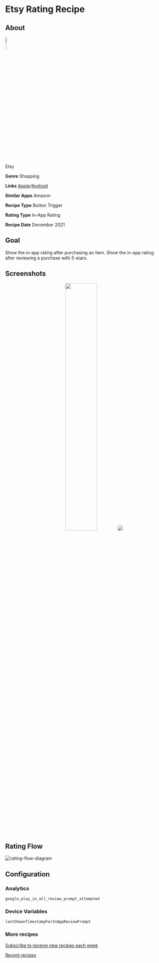 # Etsy Rating Recipe

## About

<img src='https://play-lh.googleusercontent.com/giKCCPigafUbKQ1AkXVxSjQ1PggetEI96ORNKxxhQdvGAFhto71kO4zf7gZ9oOdLIQe5=s180-rw' width='10%'>

Etsy

**Genre** Shopping

**Links** [Apple](https://apps.apple.com/us/app/etsy-custom-creative-goods/id477128284  )/[Android](https://play.google.com/store/apps/details?id=com.etsy.android)

**Similar Apps** Amazon

**Recipe Type** Button Trigger

**Rating Type** In-App Rating

**Recipe Date** December 2021

## Goal
Show the in-app rating after purchasing an item.
Show the in-app rating after reviewing a purchase with 5-stars.

## Screenshots
<p align="center">
<img src='https://user-images.githubusercontent.com/140911/146044041-734ff283-190f-4761-a3e9-124f8f89591e.jpg' width='45%'>
<img src='https://user-images.githubusercontent.com/140911/146044302-94c4b783-54d3-4559-8772-3402584537bc.jpg width='45%'>
</p>

## Rating Flow
![rating-flow-diagram](https://www.plantuml.com/plantuml/proxy?]fmt=svg&src=https://raw.githubusercontent.com/ratingrecipes/ratingrecipes/master/apps/etsy/flow.iuml)

## Configuration

### Analytics
```
google_play_in_all_review_prompt_attempted
```

### Device Variables
```
lastShownTimestampForInAppReviewPrompt
```

### More recipes

[Subscribe to receive new recipes each week](https://newsletter.ratingrecipes.com/)

[Recent recipes](https://ratingrecipes.com)
